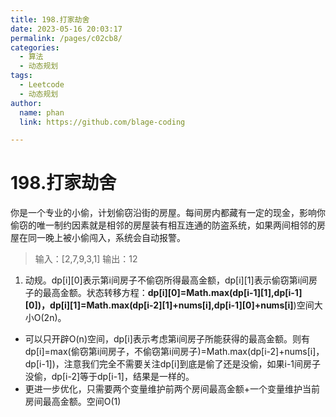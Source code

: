 ```yaml
---
title: 198.打家劫舍
date: 2023-05-16 20:03:17
permalink: /pages/c02cb8/
categories: 
  - 算法
  - 动态规划
tags: 
  - Leetcode
  - 动态规划
author: 
  name: phan
  link: https://github.com/blage-coding

---
```

# 198.打家劫舍

你是一个专业的小偷，计划偷窃沿街的房屋。每间房内都藏有一定的现金，影响你偷窃的唯一制约因素就是相邻的房屋装有相互连通的防盗系统，如果两间相邻的房屋在同一晚上被小偷闯入，系统会自动报警。

> 输入：[2,7,9,3,1]
> 输出：12

1. 动规。dp[i\][0\]表示第i间房子不偷窃所得最高金额，dp[i\][1\]表示偷窃第i间房子的最高金额。状态转移方程：**dp[i\][0\]=Math.max(dp[i-1\][1\],dp[i-1\][0\])，dp[i\][1\]=Math.max(dp[i-2\][1\]+nums[i\],dp[i-1\][0\]+nums[i\]**)空间大小O(2n)。

- 可以只开辟O(n)空间，dp[i\]表示考虑第i间房子所能获得的最高金额。则有
dp[i\]=max(偷窃第i间房子，不偷窃第i间房子)=Math.max(dp[i-2\]+nums[i\]，dp[i-1\])，注意我们完全不需要关注dp[i\]到底是偷了还是没偷，如果i-1间房子没偷，dp[i-2\]等于dp[i-1\]，结果是一样的。
- 更进一步优化，只需要两个变量维护前两个房间最高金额+一个变量维护当前房间最高金额。空间O(1)